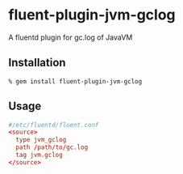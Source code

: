 # fluent-plugin-jvm-gclog
A fluentd plugin for gc.log of JavaVM

## Installation

```shell
% gem install fluent-plugin-jvm-gclog
```

## Usage

```conf
#/etc/fluentd/fluent.conf
<source>
  type jvm_gclog
  path /path/to/gc.log
  tag jvm.gclog
</source>
```
